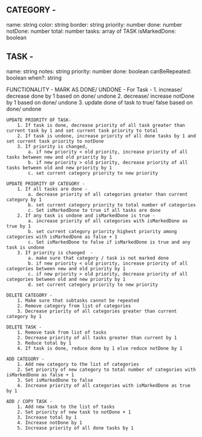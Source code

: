 ## CATEGORY -

name: string
color: string
border: string
priority: number
done: number
notDone: number
total: number
tasks: array of TASK
isMarkedDone: boolean

## TASK -

name: string
notes: string
priority: number
done: boolean
canBeRepeated: boolean
when?: string

FUNCTIONALITY -
MARK AS DONE/ UNDONE -
For Task - 1. increase/ decrease done by 1 based on done/ undone 2. decrease/ increase notDone by 1 based on done/ undone 3. update done of task to true/ false based on done/ undone

    UPDATE PRIORITY OF TASK-
        1. If task is done, decrease priority of all task greater than current task by 1 and set current task priority to total
        2. If task is undone, increase priority of all done tasks by 1 and set current task priority to notDone
        3. If priority is changed,
            a. if new priority < old priority, increase priority of all tasks between new and old priority by 1
            b. if new priority > old priority, decrease priority of all tasks between old and new priority by 1
            c. set current category priority to new priority

    UPDATE PRIORITY OF CATEGORY -
        1. If all tasks are done -
            a. decrease priority of all categories greater than current category by 1
            b. set current category priority to total number of categories
            c. Set isMarkedDone to true if all tasks are done
        2. If any task is undone and isMarkedDone is true -
            a. increase priority of all categories with isMarkedDone as true by 1
            b. set current category priority highest priority among categories with isMarkedDone as false + 1
            c. Set isMarkedDone to false if isMarkedDone is true and any task is undone
        3. If priority is changed  -
            a. make sure that category / task is not marked done
            b. if new priority < old priority, increase priority of all categories between new and old priority by 1
            c. if new priority > old priority, decrease priority of all categories between old and new priority by 1
            d. set current category priority to new priority

    DELETE CATEGORY -
        1. Make sure that subtasks cannot be repeated
        2. Remove category from list of categories
        3. Decrease priority of all categories greater than current category by 1

    DELETE TASK -
        1. Remove task from list of tasks
        2. Decrease priority of all tasks greater than current by 1
        3. Reduce total by 1
        4. If task is done, reduce done by 1 else reduce notDone by 1

    ADD CATEGORY -
        1. Add new category to the list of categories
        2. Set priority of new category to total number of categories with isMarkedDone as false + 1
        3. Set isMarkedDone to false
        4. Increase priority of all categories with isMarkedDone as true by 1

    ADD / COPY TASK -
        1. Add new task to the list of tasks
        2. Set priority of new task to notDone + 1
        3. Increase total by 1
        4. Increase notDone by 1
        5. Increase priority of all done tasks by 1
